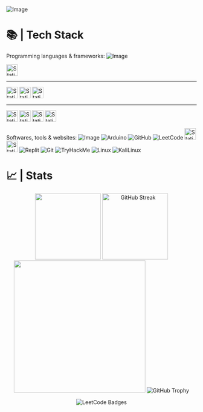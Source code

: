 ![Image](https://github.com/user-attachments/assets/c8860825-2705-472a-8b9a-05a866762a51)

# 📚 | **Tech Stack**

Programming languages & frameworks:
![Image](https://github.com/user-attachments/assets/830f5cd1-02d4-4ae3-84f2-a727dbd73743)

<img alt="Static Badge" src="https://img.shields.io/badge/Python-blue?logo=python&logoSize=auto&logoColor=ffffff&style=for-the-badge" height=30>

---
<img alt="Static Badge" src="https://img.shields.io/badge/C%23-purple?logo=sharp&logoColor=white&logoSize=auto&style=for-the-badge" height=30> <img alt="Static Badge" src="https://img.shields.io/badge/C%2B%2B-00599C?style=for-the-badge&logo=c%2B%2B&logoColor=white" height=30> <img alt="Static Badge" src="https://img.shields.io/badge/.NET-512BD4?style=for-the-badge&logo=dotnet&logoColor=white&logoColor=white" height=30>

---
<img alt="Static Badge" src="https://img.shields.io/badge/HTML5-E34F26?style=for-the-badge&logo=html5&logoColor=white" height=30> <img alt="Static Badge" src="https://img.shields.io/badge/CSS3-1572B6?style=for-the-badge&logo=css3&logoColor=white" height=30> <img alt="Static Badge" src="https://img.shields.io/badge/JavaScript-323330?style=for-the-badge&logo=javascript&logoColor=F7DF1E&logoColor=white" height=30> <img alt="Static Badge" src="https://img.shields.io/badge/Chart%20js-FF6384?style=for-the-badge&logo=chartdotjs&logoColor=white" height=30>

Softwares, tools & websites:
![Image](https://github.com/user-attachments/assets/830f5cd1-02d4-4ae3-84f2-a727dbd73743)
![Arduino](https://img.shields.io/badge/-Arduino-00979D?style=for-the-badge&logo=Arduino&logoColor=white) 
![GitHub](https://img.shields.io/badge/github-%23121011.svg?style=for-the-badge&logo=github&logoColor=white)
![LeetCode](https://img.shields.io/badge/-LeetCode-FFA116?style=for-the-badge&logo=LeetCode&logoColor=black)
<img alt="Static Badge" src="https://img.shields.io/badge/Unity-black?logo=unity&logoColor=white&logoSize=auto&style=for-the-badge" height=30> 
<img alt="Static Badge" src="https://img.shields.io/badge/Android_Studio-brightgreen?logo=androidstudio&logoColor=white&style=for-the-badge" height=30>
![Replit](https://img.shields.io/badge/replit-667881?style=for-the-badge&logo=replit&logoColor=white)
![Git](	https://img.shields.io/badge/GIT-E44C30?style=for-the-badge&logo=git&logoColor=white)
![TryHackMe](https://img.shields.io/badge/TryHackMe-212C42?style=for-the-badge&logo=TryHackMe&logoColor=white)
![Linux](https://img.shields.io/badge/Linux-FCC624?style=for-the-badge&logo=linux&logoColor=black)
![KaliLinux](https://img.shields.io/badge/Kali_Linux-557C94?style=for-the-badge&logo=kali-linux&logoColor=white)

# 📈 | **Stats**

<p align="center">
  <img height="174" src="https://github-readme-stats.vercel.app/api?username=Nuggets10&show_icons=true&theme=gruvbox&show&rank_icon=percentile&text_color=ffffff&title_color=f5d520&icon_color=f5d520&border_color=f5d520" />
  <img height=174 src="https://github-readme-streak-stats-eight.vercel.app/?user=Nuggets10&theme=gruvbox&card_width=460&border=f5d520&stroke=f5d520&currStreakNum=ffffff&sideNums=ffffff&dates=ffffff&sideLabels=f5d520&currStreakLabel=f5d520&fire=f5d520&ring=f5d520" alt="GitHub Streak" />
  <img height="348" src="https://github-readme-stats.vercel.app/api/top-langs?username=Nuggets10&layout=compact&langs_count=10&card_width=830&theme=gruvbox&size_weight=0.5&count_weight=0.5&text_color=ffffff&title_color=f5d520&border_color=f5d520" />
  <img src="https://github-profile-trophy.vercel.app/?username=Nuggets10&theme=gruvbox&rank=S,AAA,AA,A,B,C&column=-1" alt="GitHub Trophy"/>
</p>

<p align="center">
  <img src="https://leetcode-badge-showcase.vercel.app/api?username=Nuggets10&animated=true&theme=onedark" alt="LeetCode Badges" />
</p>









